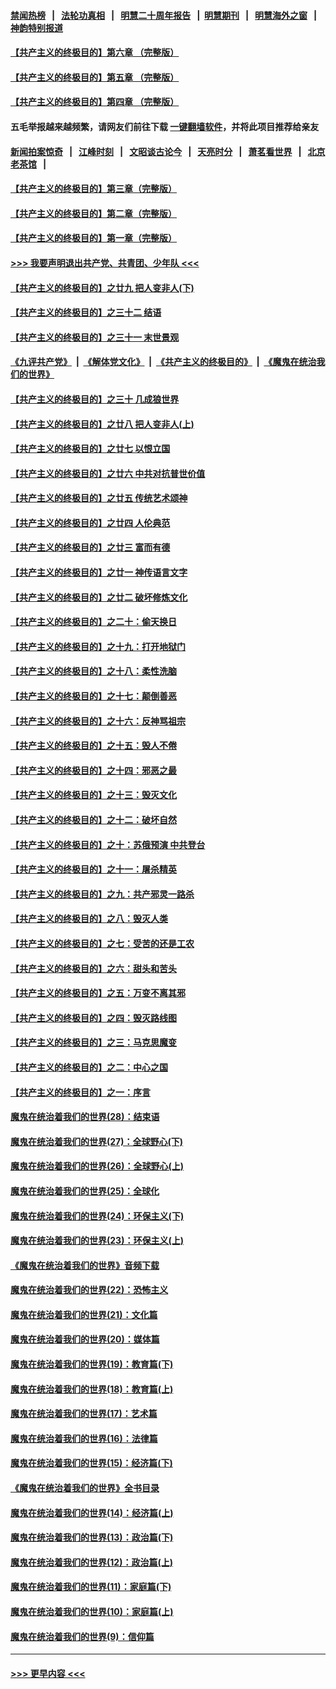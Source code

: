 #### [禁闻热榜](热点新闻.md?=0)  &nbsp;&nbsp;|&nbsp;&nbsp; [法轮功真相](https://github.com/gfw-breaker/truth/blob/master/README.md?=0) &nbsp;&nbsp;|&nbsp;&nbsp; [明慧二十周年报告](https://github.com/gfw-breaker/mh-reports/blob/master/README.md?=0) &nbsp;&nbsp;|&nbsp;&nbsp;[明慧期刊](https://github.com/gfw-breaker/mh-qikan) &nbsp;&nbsp;|&nbsp;&nbsp; [明慧海外之窗](https://github.com/gfw-breaker/mh-news/blob/master/README.md?=0) &nbsp;&nbsp;|&nbsp;&nbsp; [神韵特别报道](https://github.com/gfw-breaker/mh-news/blob/master/shenyun.md?=0)
#### [【共产主义的终极目的】第六章 （完整版）](../pages/nsc422/n11428913.md?t=02261202) 
#### [【共产主义的终极目的】第五章 （完整版）](../pages/nsc422/n11428912.md?t=02261202) 
#### [【共产主义的终极目的】第四章 （完整版）](../pages/nsc422/n11428907.md?t=02261202) 
#### 五毛举报越来越频繁，请网友们前往下载 [一键翻墙软件](https://github.com/gfw-breaker/ssr-accounts)，并将此项目推荐给亲友
#### [新闻拍案惊奇](https://github.com/gfw-breaker/banned-news/blob/master/pages/link4.md) &nbsp;&nbsp;|&nbsp;&nbsp; [江峰时刻](https://github.com/gfw-breaker/banned-news/blob/master/pages/link4.md) &nbsp;&nbsp;|&nbsp;&nbsp; [文昭谈古论今](https://github.com/gfw-breaker/banned-news/blob/master/pages/link4.md) &nbsp;&nbsp;|&nbsp;&nbsp; [天亮时分](https://github.com/gfw-breaker/banned-news/blob/master/pages/link4.md) &nbsp;&nbsp;|&nbsp;&nbsp; [萧茗看世界](https://github.com/gfw-breaker/banned-news/blob/master/pages/link4.md) &nbsp;&nbsp;|&nbsp;&nbsp; [北京老茶馆](https://github.com/gfw-breaker/banned-news/blob/master/pages/link4.md) &nbsp;&nbsp;|&nbsp;&nbsp; 
#### [【共产主义的终极目的】第三章（完整版）](../pages/nsc422/n11428848.md?t=02261202) 
#### [【共产主义的终极目的】第二章（完整版）](../pages/nsc422/n11428831.md?t=02261202) 
#### [【共产主义的终极目的】第一章（完整版）](../pages/nsc422/n11417651.md?t=02261202) 
#### [>>> 我要声明退出共产党、共青团、少年队 <<<](https://github.com/begood0513/goodnews/blob/master/quit/letter.md) 
#### [【共产主义的终极目的】之廿九 把人变非人(下)](../pages/nsc422/n11344140.md?t=02261202) 
#### [【共产主义的终极目的】之三十二 结语](../pages/nsc422/n11360535.md?t=02261202) 
#### [【共产主义的终极目的】之三十一 末世景观](../pages/nsc422/n11351129.md?t=02261202) 
#### [《九评共产党》](https://github.com/begood0513/9ping.md/blob/master/README.md) &nbsp;|&nbsp; [《解体党文化》](../../../../jtdwh.md/blob/master/README.md)  &nbsp;|&nbsp; [《共产主义的终极目的》](../../../../gczydzjmd.md/blob/master/README.md) &nbsp;|&nbsp; [《魔鬼在统治我们的世界》](../../../../mgztzwmdsj.md/blob/master/README.md) 
#### [【共产主义的终极目的】之三十 几成狼世界](../pages/nsc422/n11348280.md?t=02261202) 
#### [【共产主义的终极目的】之廿八 把人变非人(上)](../pages/nsc422/n11340492.md?t=02261202) 
#### [【共产主义的终极目的】之廿七 以恨立国](../pages/nsc422/n11336944.md?t=02261202) 
#### [【共产主义的终极目的】之廿六 中共对抗普世价值](../pages/nsc422/n11324785.md?t=02261202) 
#### [【共产主义的终极目的】之廿五 传统艺术颂神](../pages/nsc422/n11296396.md?t=02261202) 
#### [【共产主义的终极目的】之廿四 人伦典范](../pages/nsc422/n11296397.md?t=02261202) 
#### [【共产主义的终极目的】之廿三 富而有德](../pages/nsc422/n11283598.md?t=02261202) 
#### [【共产主义的终极目的】之廿一 神传语言文字](../pages/nsc422/n11263265.md?t=02261202) 
#### [【共产主义的终极目的】之廿二 破坏修炼文化](../pages/nsc422/n11245728.md?t=02261202) 
#### [【共产主义的终极目的】之二十：偷天换日](../pages/nsc422/n11238846.md?t=02261202) 
#### [【共产主义的终极目的】之十九：打开地狱门](../pages/nsc422/n11206376.md?t=02261202) 
#### [【共产主义的终极目的】之十八：柔性洗脑](../pages/nsc422/n11199994.md?t=02261202) 
#### [【共产主义的终极目的】之十七：颠倒善恶](../pages/nsc422/n11179782.md?t=02261202) 
#### [【共产主义的终极目的】之十六：反神骂祖宗](../pages/nsc422/n11166798.md?t=02261202) 
#### [【共产主义的终极目的】之十五：毁人不倦](../pages/nsc422/n11166792.md?t=02261202) 
#### [【共产主义的终极目的】之十四：邪恶之最](../pages/nsc422/n11150249.md?t=02261202) 
#### [【共产主义的终极目的】之十三：毁灭文化](../pages/nsc422/n11135227.md?t=02261202) 
#### [【共产主义的终极目的】之十二：破坏自然](../pages/nsc422/n11135214.md?t=02261202) 
#### [【共产主义的终极目的】之十：苏俄预演 中共登台](../pages/nsc422/n11118424.md?t=02261202) 
#### [【共产主义的终极目的】之十一：屠杀精英](../pages/nsc422/n11118442.md?t=02261202) 
#### [【共产主义的终极目的】之九：共产邪灵一路杀](../pages/nsc422/n11114139.md?t=02261202) 
#### [【共产主义的终极目的】之八：毁灭人类](../pages/nsc422/n11108503.md?t=02261202) 
#### [【共产主义的终极目的】之七：受苦的还是工农](../pages/nsc422/n11101809.md?t=02261202) 
#### [【共产主义的终极目的】之六：甜头和苦头](../pages/nsc422/n11096971.md?t=02261202) 
#### [【共产主义的终极目的】之五：万变不离其邪](../pages/nsc422/n11091285.md?t=02261202) 
#### [【共产主义的终极目的】之四：毁灭路线图](../pages/nsc422/n11086284.md?t=02261202) 
#### [【共产主义的终极目的】之三：马克思魔变](../pages/nsc422/n11061941.md?t=02261202) 
#### [【共产主义的终极目的】之二：中心之国](../pages/nsc422/n11047728.md?t=02261202) 
#### [【共产主义的终极目的】之一：序言](../pages/nsc422/n11086077.md?t=02261202) 
#### [魔鬼在统治着我们的世界(28)：结束语](../pages/nsc422/n10936246.md?t=02261202) 
#### [魔鬼在统治着我们的世界(27)：全球野心(下)](../pages/nsc422/n10928319.md?t=02261202) 
#### [魔鬼在统治着我们的世界(26)：全球野心(上)](../pages/nsc422/n10900318.md?t=02261202) 
#### [魔鬼在统治着我们的世界(25)：全球化](../pages/nsc422/n10788205.md?t=02261202) 
#### [魔鬼在统治着我们的世界(24)：环保主义(下)](../pages/nsc422/n10695307.md?t=02261202) 
#### [魔鬼在统治着我们的世界(23)：环保主义(上)](../pages/nsc422/n10688613.md?t=02261202) 
#### [《魔鬼在统治着我们的世界》音频下载](../pages/nsc422/n10635553.md?t=02261202) 
#### [魔鬼在统治着我们的世界(22)：恐怖主义](../pages/nsc422/n10614727.md?t=02261202) 
#### [魔鬼在统治着我们的世界(21)：文化篇](../pages/nsc422/n10597706.md?t=02261202) 
#### [魔鬼在统治着我们的世界(20)：媒体篇](../pages/nsc422/n10586579.md?t=02261202) 
#### [魔鬼在统治着我们的世界(19)：教育篇(下)](../pages/nsc422/n10564808.md?t=02261202) 
#### [魔鬼在统治着我们的世界(18)：教育篇(上)](../pages/nsc422/n10526970.md?t=02261202) 
#### [魔鬼在统治着我们的世界(17)：艺术篇](../pages/nsc422/n10499093.md?t=02261202) 
#### [魔鬼在统治着我们的世界(16)：法律篇](../pages/nsc422/n10485969.md?t=02261202) 
#### [魔鬼在统治着我们的世界(15)：经济篇(下)](../pages/nsc422/n10469975.md?t=02261202) 
#### [《魔鬼在统治着我们的世界》全书目录](../pages/nsc422/n10464261.md?t=02261202) 
#### [魔鬼在统治着我们的世界(14)：经济篇(上)](../pages/nsc422/n10457370.md?t=02261202) 
#### [魔鬼在统治着我们的世界(13)：政治篇(下)](../pages/nsc422/n10448270.md?t=02261202) 
#### [魔鬼在统治着我们的世界(12)：政治篇(上)](../pages/nsc422/n10444576.md?t=02261202) 
#### [魔鬼在统治着我们的世界(11)：家庭篇(下)](../pages/nsc422/n10440961.md?t=02261202) 
#### [魔鬼在统治着我们的世界(10)：家庭篇(上)](../pages/nsc422/n10435448.md?t=02261202) 
#### [魔鬼在统治着我们的世界(9)：信仰篇](../pages/nsc422/n10432159.md?t=02261202) 

----
#### [ >>> 更早内容 <<< ](../indexes/nsc422-earlier.md)
